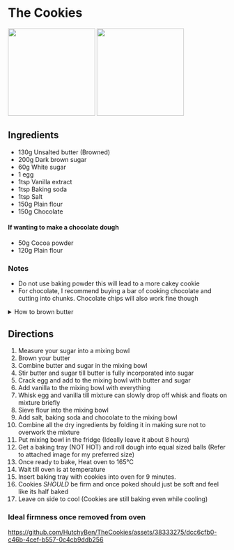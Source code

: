 # The Cookies

<img src="https://github.com/HutchyBen/TheCookies/assets/38333275/802144f6-2ce3-4f2b-9321-23eb1641b255" height=200px>
<img src="https://github.com/HutchyBen/TheCookies/assets/38333275/d4c54a38-b19d-4a9f-861f-a75899113048" height=200px>

## Ingredients
- 130g Unsalted butter (Browned)
- 200g Dark brown sugar
- 60g White sugar
- 1 egg
- 1tsp Vanilla extract
- 1tsp Baking soda
- 1tsp Salt
- 150g Plain flour
- 150g Chocolate
#### If wanting to make a chocolate dough
- 50g Cocoa powder
- 120g Plain flour 
### Notes
- Do not use baking powder this will lead to a more cakey cookie
- For chocolate, I recommend buying a bar of cooking chocolate and cutting into chunks. Chocolate chips will also work fine though
<details>
<summary>How to brown butter</summary>
<ol>
  <li>Cut your butter into smaller pieces</li>
  <li>Get a pan and use medium-high heat</li>
  <li>Insert butter into pan until it melts</li>
  <li>Wait for butter to start bubbling/foaming</li>
  <li>Start stirring at regular intervals every 5s</li>
  <li>Wait till butter has a noticibly nutty scent and starts to brown</li>
  <li>Remove from heat</li>
</ol>

</details>

## Directions
1. Measure your sugar into a mixing bowl
2. Brown your butter
3. Combine butter and sugar in the mixing bowl
4. Stir butter and sugar till butter is fully incorporated into sugar
5. Crack egg and add to the mixing bowl with butter and sugar
6. Add vanilla to the mixing bowl with everything
7. Whisk egg and vanilla till mixture can slowly drop off whisk and floats on mixture briefly
8. Sieve flour into the mixing bowl
9. Add salt, baking soda and chocolate to the mixing bowl
10. Combine all the dry ingredients by folding it in making sure not to overwork the mixture
11. Put mixing bowl in the fridge (Ideally leave it about 8 hours)
12. Get a baking tray (NOT HOT) and roll dough into equal sized balls (Refer to attached image for my preferred size)
13. Once ready to bake, Heat oven to 165°C
14. Wait till oven is at temperature
15. Insert baking tray with cookies into oven for 9 minutes.
16. Cookies *SHOULD* be firm and once poked should just be soft and feel like its half baked
17. Leave on side to cool (Cookies are still baking even while cooling)
### Ideal firmness once removed from oven


https://github.com/HutchyBen/TheCookies/assets/38333275/dcc6cfb0-c46b-4cef-b557-0c4cb9ddb256

